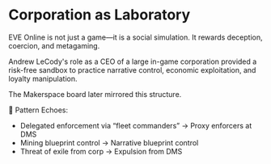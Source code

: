 # Corporation as Laboratory

EVE Online is not just a game—it is a social simulation. It rewards deception, coercion, and metagaming.

Andrew LeCody's role as a CEO of a large in-game corporation provided a risk-free sandbox to practice narrative control, economic exploitation, and loyalty manipulation.

The Makerspace board later mirrored this structure.

🧩 Pattern Echoes:
- Delegated enforcement via “fleet commanders” → Proxy enforcers at DMS
- Mining blueprint control → Narrative blueprint control
- Threat of exile from corp → Expulsion from DMS
